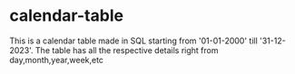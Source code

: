 # calendar-table
This is a calendar table made in SQL starting from '01-01-2000' till '31-12-2023'.
The table has all the respective details right from day,month,year,week,etc
